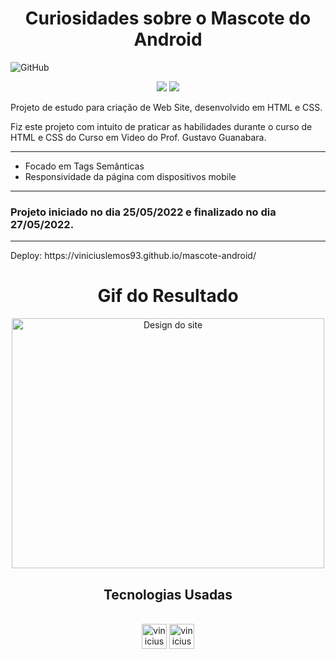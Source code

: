 <h1 align="center">Curiosidades sobre o Mascote do Android</h1>

![GitHub](https://img.shields.io/github/license/viniciuslemos93/projeto-cordel)

<p align="center">
<img src="http://img.shields.io/static/v1?label=STATUS&message=CONCLUIDO&color=GREEN&style=for-the-badge"/>
<img src="http://img.shields.io/static/v1?label=VERSION&message=1.0&color=GREEN&style=for-the-badge"/>
</p>

Projeto de estudo para criação de Web Site, desenvolvido em HTML e CSS.

Fiz este projeto com intuito de praticar as habilidades durante o curso de HTML e CSS do Curso em Video do Prof. Gustavo Guanabara.
<hr>

- Focado em Tags Semânticas
- Responsividade da página com dispositivos mobile
<hr>
<h3> Projeto iniciado no dia 25/05/2022 e finalizado no dia 27/05/2022. </h3>
<hr>
Deploy: https://viniciuslemos93.github.io/mascote-android/
<h1 align="center">Gif do Resultado</h1>
<div align="center">
<img align="center" alt="Design do site" height="400" width="500" src="./imagens/gif-projeto-android.gif">

</div>
<h2 align="center">Tecnologias Usadas</h2>
<div align="center">
     <div style="display: inline_block margin-left:auto margin-rigth:auto"><br>
        <img align="lef" alt="vinicius-html" height="40 widht="50" src="https://cdn.jsdelivr.net/gh/devicons/devicon/icons/html5/html5-plain-wordmark.svg" />
        <img align="lef" alt="vinicius-css" height="40 widht="50" src="https://cdn.jsdelivr.net/gh/devicons/devicon/icons/css3/css3-plain-wordmark.svg" />
    </div>
</div>

